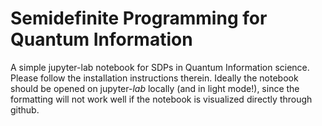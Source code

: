 # Semidefinite Programming for Quantum Information

A simple jupyter-lab notebook for SDPs in Quantum Information science. Please follow the installation instructions therein. Ideally the notebook should be opened on jupyter-_lab_ locally (and in light mode!), since the formatting will not work well if the notebook is visualized directly through github.

